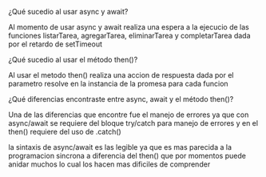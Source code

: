 ¿Qué sucedio al usar async y await?

Al momento de usar async y await realiza una espera a la ejecucio de las funciones listarTarea, agregarTarea, eliminarTarea y completarTarea dada por el retardo de setTimeout

¿Qué sucedio al usar el método then()?

Al usar el metodo then() realiza una accion de respuesta dada por el parametro resolve en la instancia de la promesa para cada funcion

¿Qué diferencias encontraste entre async, await y el método then()?

Una de las diferencias que encontre fue el manejo de errores ya que con async/await se requiere del bloque try/catch para manejo de errores y en el then() requiere del uso de .catch()

la sintaxis de async/await es las legible ya que es mas parecida a la programacion sincrona a diferencia del then() que por momentos puede anidar muchos lo cual los hacen mas dificiles de comprender
